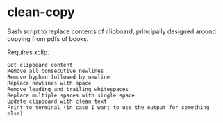 # clean-copy
Bash script to replace contents of clipboard, principally designed around copying from pdfs of books.

Requires xclip.

```
Get clipboard content
Remove all consecutive newlines
Remove hyphen followed by newline
Replace newlines with space
Remove leading and trailing whitespaces
Replace multiple spaces with single space
Update clipboard with clean text
Print to terminal (in case I want to use the output for something else)
```
